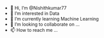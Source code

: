 - 👋 Hi, I’m @Nishithkumar77
- 👀 I’m interested in Data
- 🌱 I’m currently learning Machine Learning
- 💞️ I’m looking to collaborate on ...
- 📫 How to reach me ...

<!---
Nishithkumar77/Nishithkumar77 is a ✨ special ✨ repository because its `README.md` (this file) appears on your GitHub profile.
You can click the Preview link to take a look at your changes.
--->
